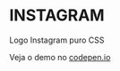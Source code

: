 INSTAGRAM
=================================

Logo Instagram puro CSS


Veja o demo no [codepen.io](http://codepen.io/hjdesigner/pen/YWaVAP)
